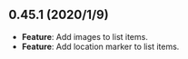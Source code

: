 ## 0.45.1 (2020/1/9)
* __Feature__: Add images to list items. 
* __Feature__: Add location marker to list items. 
